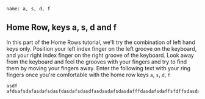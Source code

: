 ```ngMeta
name: a, s, d, f
```

## Home Row, keys a, s, d and f

In this part of the Home Rows tutorial, we'll try the combination of left hand keys only.
Position your left index finger on the left groove on the keyboard, and your right index finger on the right groove of the keyboard. Look away from the keyboard and feel the grooves with your fingers and try to find them by moving your fingers away.
Enter the following text with your ring fingers once you're comfortable with the home row keys `a`, `s`, `d`, `f`


```practicetyping
asdf
afdsafsdafasdafsdasfdasdafsdasdfasdasdafsdasdafffdasdafsdaffsfdffsdasdasaafdsafsdasfsdaf
```